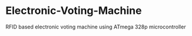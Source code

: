 # Electronic-Voting-Machine
RFID based electronic voting machine using  ATmega 328p microcontroller
